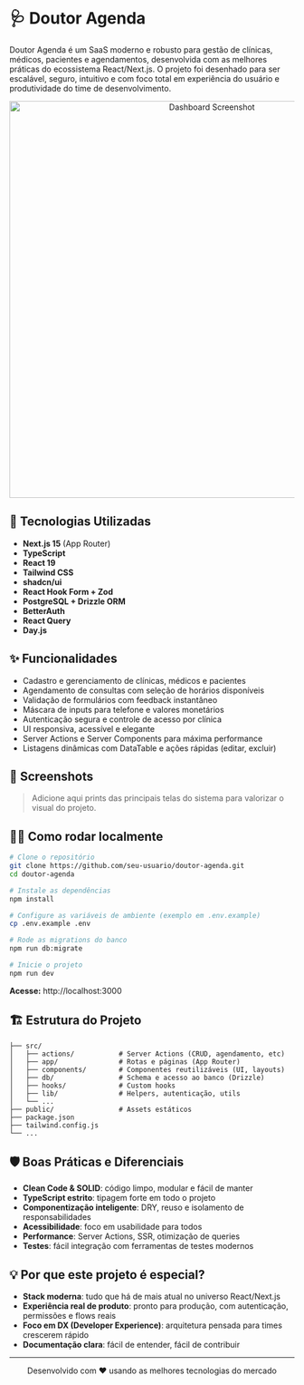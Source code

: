 # 🩺 Doutor Agenda

Doutor Agenda é um SaaS moderno e robusto para gestão de clínicas, médicos, pacientes e agendamentos, desenvolvida com as melhores práticas do ecossistema React/Next.js. O projeto foi desenhado para ser escalável, seguro, intuitivo e com foco total em experiência do usuário e produtividade do time de desenvolvimento.

<p align="center">
  <img src="https://user-images.githubusercontent.com/placeholder/clinic-dashboard.png" alt="Dashboard Screenshot" width="700"/>
</p>

## 🚀 Tecnologias Utilizadas

- **Next.js 15** (App Router)
- **TypeScript**
- **React 19**
- **Tailwind CSS**
- **shadcn/ui**
- **React Hook Form + Zod**
- **PostgreSQL + Drizzle ORM**
- **BetterAuth**
- **React Query**
- **Day.js**

## ✨ Funcionalidades

- Cadastro e gerenciamento de clínicas, médicos e pacientes
- Agendamento de consultas com seleção de horários disponíveis
- Validação de formulários com feedback instantâneo
- Máscara de inputs para telefone e valores monetários
- Autenticação segura e controle de acesso por clínica
- UI responsiva, acessível e elegante
- Server Actions e Server Components para máxima performance
- Listagens dinâmicas com DataTable e ações rápidas (editar, excluir)

## 📸 Screenshots

> Adicione aqui prints das principais telas do sistema para valorizar o visual do projeto.

## 🧑‍💻 Como rodar localmente

```bash
# Clone o repositório
git clone https://github.com/seu-usuario/doutor-agenda.git
cd doutor-agenda

# Instale as dependências
npm install

# Configure as variáveis de ambiente (exemplo em .env.example)
cp .env.example .env

# Rode as migrations do banco
npm run db:migrate

# Inicie o projeto
npm run dev
```

**Acesse:** http://localhost:3000

## 🏗️ Estrutura do Projeto

```
├── src/
│   ├── actions/           # Server Actions (CRUD, agendamento, etc)
│   ├── app/               # Rotas e páginas (App Router)
│   ├── components/        # Componentes reutilizáveis (UI, layouts)
│   ├── db/                # Schema e acesso ao banco (Drizzle)
│   ├── hooks/             # Custom hooks
│   ├── lib/               # Helpers, autenticação, utils
│   └── ...
├── public/                # Assets estáticos
├── package.json
├── tailwind.config.js
└── ...
```

## 🛡️ Boas Práticas e Diferenciais

- **Clean Code & SOLID**: código limpo, modular e fácil de manter
- **TypeScript estrito**: tipagem forte em todo o projeto
- **Componentização inteligente**: DRY, reuso e isolamento de responsabilidades
- **Acessibilidade**: foco em usabilidade para todos
- **Performance**: Server Actions, SSR, otimização de queries
- **Testes**: fácil integração com ferramentas de testes modernos

## 💡 Por que este projeto é especial?

- **Stack moderna**: tudo que há de mais atual no universo React/Next.js
- **Experiência real de produto**: pronto para produção, com autenticação, permissões e flows reais
- **Foco em DX (Developer Experience)**: arquitetura pensada para times crescerem rápido
- **Documentação clara**: fácil de entender, fácil de contribuir

---

<p align="center">
  Desenvolvido com ❤️ usando as melhores tecnologias do mercado
</p>
